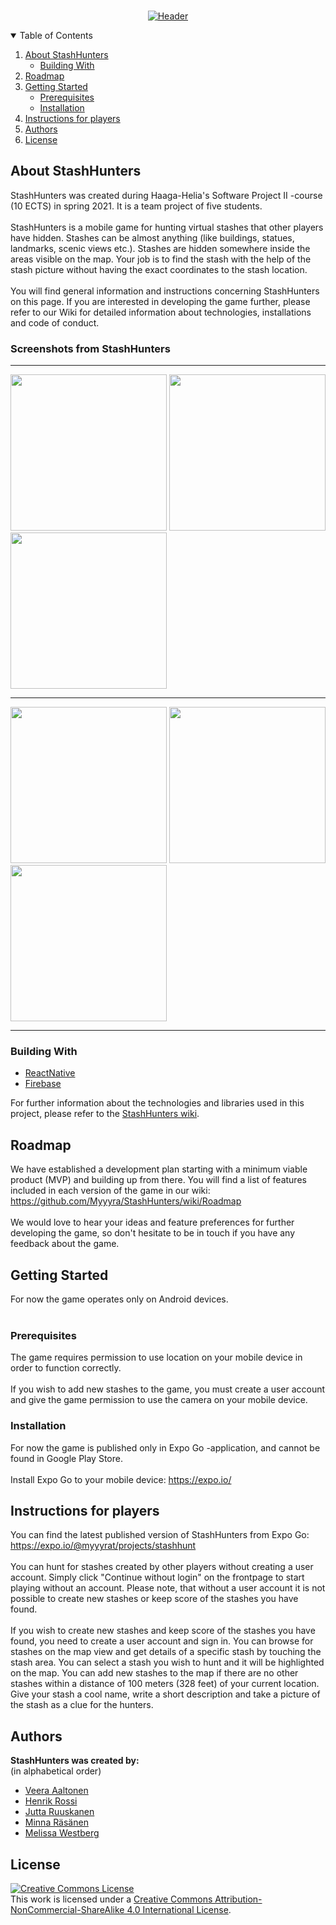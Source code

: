 <!-- PROJECT SHIELDS -->
<!--
*** I'm using markdown "reference style" links for readability.
*** Reference links are enclosed in brackets [ ] instead of parentheses ( ).
*** See the bottom of this document for the declaration of the reference variables
*** for contributors-url, forks-url, etc. This is an optional, concise syntax you may use.
*** https://www.markdownguide.org/basic-syntax/#reference-style-links
-->

<!-- PROJECT LOGO -->
<br />
<p align="center">
  <a href="https://github.com/Myyyra/StashHunters">
    <img src="App/assets/Readme_title.png" alt="Header">
  </a>

</p>



<!-- TABLE OF CONTENTS -->
<details open="open">
  <summary>Table of Contents</summary>
  <ol>
    <li>
      <a href="#about-the-project">About StashHunters</a>
      <ul>
        <li><a href="#building-with">Building With</a></li>
      </ul>
    </li>
    <li><a href="#roadmap">Roadmap</a></li>
    <li>
      <a href="#getting-started">Getting Started</a>
      <ul>
        <li><a href="#prerequisites">Prerequisites</a></li>
        <li><a href="#installation">Installation</a></li>
      </ul>
    </li>
    <li><a href="#instructions">Instructions for players</a></li>
    <li><a href="#authors">Authors</a></li>
    <li><a href="#license">License</a></li>
  </ol>
</details>



<!-- ABOUT THE PROJECT -->
## About StashHunters

StashHunters was created during Haaga-Helia's Software Project II -course (10 ECTS) in spring 2021. It is a team project of five students.
</br></br>
StashHunters is a mobile game for hunting virtual stashes that other players have hidden. Stashes can be almost anything (like buildings, statues, landmarks, scenic views etc.). Stashes are hidden somewhere inside the areas visible on the map. Your job is to find the stash with the help of the stash picture without having the exact coordinates to the stash location.
</br></br>
You will find general information and instructions concerning StashHunters on this page. If you are interested in developing the game further, please refer to our Wiki for detailed information about technologies, installations and code of conduct.

### Screenshots from StashHunters
***
<img src="https://github.com/Myyyra/StashHunters/blob/master/App/wiki_assets/login.png" width="250">    <img src="https://github.com/Myyyra/StashHunters/blob/master/App/wiki_assets/mapscreen.png" width="250">    <img src="https://github.com/Myyyra/StashHunters/blob/master/App/wiki_assets/stashlist.png" width="250">
***
<img src="https://github.com/Myyyra/StashHunters/blob/master/App/wiki_assets/createnewstash.png" width="250">    <img src="https://github.com/Myyyra/StashHunters/blob/master/App/wiki_assets/stashcard.png" width="250">    <img src="https://github.com/Myyyra/StashHunters/blob/master/App/wiki_assets/infopage.png" width="250">
***

### Building With

* [ReactNative](https://reactnative.dev/)
* [Firebase](https://firebase.google.com)

For further information about the technologies and libraries used in this project, please refer to the [StashHunters wiki](https://github.com/Myyyra/StashHunters/wiki).

<!-- ROADMAP -->
## Roadmap

We have established a development plan starting with a minimum viable product (MVP) and building up from there. You will find a list of features included in each version of the game in our wiki: https://github.com/Myyyra/StashHunters/wiki/Roadmap
</br></br>
We would love to hear your ideas and feature preferences for further developing the game, so don't hesitate to be in touch if you have any feedback about the game.

<!-- GETTING STARTED -->
## Getting Started

For now the game operates only on Android devices.
</br></br>


### Prerequisites

The game requires permission to use location on your mobile device in order to function correctly.
</br></br>
If you wish to add new stashes to the game, you must create a user account and give the game permission to use the camera on your mobile device.

### Installation

For now the game is published only in Expo Go -application, and cannot be found in Google Play Store.
</br></br>
Install Expo Go to your mobile device: https://expo.io/

<!-- INSTRUCTIONS -->
## Instructions for players

You can find the latest published version of StashHunters from Expo Go: https://expo.io/@myyyrat/projects/stashhunt
</br></br>
You can hunt for stashes created by other players without creating a user account. Simply click "Continue without login" on the frontpage to start playing without an account. Please note, that without a user account it is not possible to create new stashes or keep score of the stashes you have found.
</br></br>
If you wish to create new stashes and keep score of the stashes you have found, you need to create a user account and sign in. You can browse for stashes on the map view and get details of a specific stash by touching the stash area. You can select a stash you wish to hunt and it will be highlighted on the map. You can add new stashes to the map if there are no other stashes within a distance of 100 meters (328 feet) of your current location. Give your stash a cool name, write a short description and take a picture of the stash as a clue for the hunters. 


<!-- AUTHORS -->
## Authors

**StashHunters was created by:**
</br>
(in alphabetical order)
</br>
* [Veera Aaltonen](https://github.com/pulmakala)
* [Henrik Rossi](https://github.com/KingHenx)
* [Jutta Ruuskanen](https://github.com/JuttaEm)
* [Minna Räsänen](https://github.com/miimss)
* [Melissa Westberg](https://github.com/melliswee)

<!-- LICENSE -->
## License

<a rel="license" href="http://creativecommons.org/licenses/by-nc-sa/4.0/"><img alt="Creative Commons License" style="border-width:0" src="https://i.creativecommons.org/l/by-nc-sa/4.0/88x31.png" /></a><br />This work is licensed under a <a rel="license" href="http://creativecommons.org/licenses/by-nc-sa/4.0/">Creative Commons Attribution-NonCommercial-ShareAlike 4.0 International License</a>.


